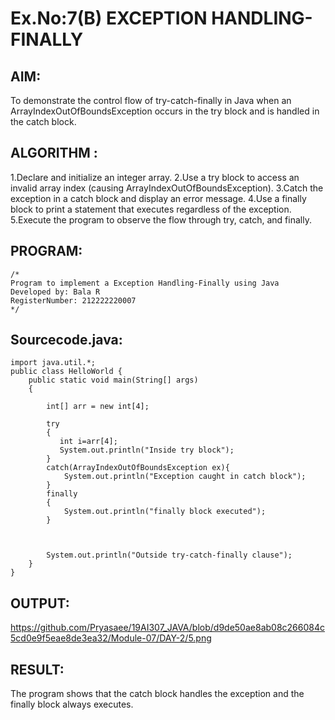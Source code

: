 # Ex.No:7(B) EXCEPTION HANDLING-FINALLY
## AIM:
To demonstrate the control flow of try-catch-finally in Java when an ArrayIndexOutOfBoundsException occurs in the try block and is handled in the catch block.

## ALGORITHM :
1.Declare and initialize an integer array.
2.Use a try block to access an invalid array index (causing ArrayIndexOutOfBoundsException).
3.Catch the exception in a catch block and display an error message.
4.Use a finally block to print a statement that executes regardless of the exception.
5.Execute the program to observe the flow through try, catch, and finally.

## PROGRAM:
 ```
/*
Program to implement a Exception Handling-Finally using Java
Developed by: Bala R
RegisterNumber: 212222220007
*/
```

## Sourcecode.java:
```
import java.util.*;
public class HelloWorld {
    public static void main(String[] args) 
    {
     
        int[] arr = new int[4];
         
        try
        {
           int i=arr[4];
           System.out.println("Inside try block");
        }
        catch(ArrayIndexOutOfBoundsException ex){
            System.out.println("Exception caught in catch block");
        }
        finally
        {
            System.out.println("finally block executed");
        }
         
        
      
        System.out.println("Outside try-catch-finally clause");
    }
}
```

## OUTPUT:

https://github.com/Pryasaee/19AI307_JAVA/blob/d9de50ae8ab08c266084c5cd0e9f5eae8de3ea32/Module-07/DAY-2/5.png

## RESULT:
The program shows that the catch block handles the exception and the finally block always executes.

